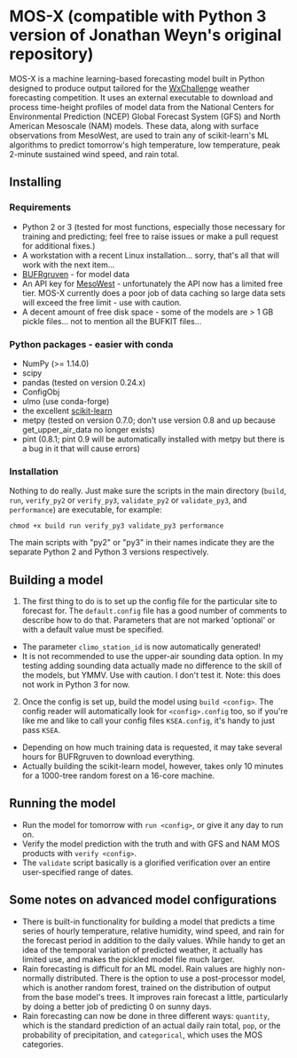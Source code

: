 # MOS-X (compatible with Python 3 version of Jonathan Weyn's original repository)

MOS-X is a machine learning-based forecasting model built in Python designed to produce output tailored for the [WxChallenge](http://www.wxchallenge.com) weather forecasting competition.
It uses an external executable to download and process time-height profiles of model data from the National Centers for Environmental Prediction (NCEP) Global Forecast System (GFS) and North American Mesoscale (NAM) models.
These data, along with surface observations from MesoWest, are used to train any of scikit-learn's ML algorithms to predict tomorrow's high temperature, low temperature, peak 2-minute sustained wind speed, and rain total.

## Installing

### Requirements

- Python 2 or 3 (tested for most functions, especially those necessary for training and predicting; feel free to raise issues or make a pull request for additional fixes.)
- A workstation with a recent Linux installation... sorry, that's all that will work with the next item...
- [BUFRgruven](http://strc.comet.ucar.edu/software/bgruven/) - for model data
- An API key for [MesoWest](https://synopticlabs.org/api/mesonet/) - unfortunately the API now has a limited free tier. MOS-X currently does a poor job of data caching so large data sets will exceed the free limit - use with caution.
- A decent amount of free disk space - some of the models are > 1 GB pickle files... not to mention all the BUFKIT files...

### Python packages - easier with conda

- NumPy (>= 1.14.0)
- scipy
- pandas (tested on version 0.24.x)
- ConfigObj
- ulmo (use conda-forge)
- the excellent [scikit-learn](http://scikit-learn.org/stable/index.html)
- metpy (tested on version 0.7.0; don't use version 0.8 and up because get_upper_air_data no longer exists)
- pint (0.8.1; pint 0.9 will be automatically installed with metpy but there is a bug in it that will cause errors)

### Installation

Nothing to do really. Just make sure the scripts in the main directory (`build`, `run`, `verify_py2` or `verify_py3`, `validate_py2` or `validate_py3`, and `performance`) are executable, for example:

`chmod +x build run verify_py3 validate_py3 performance`

The main scripts with "py2" or "py3" in their names indicate they are the separate Python 2 and Python 3 versions respectively.

## Building a model

1. The first thing to do is to set up the config file for the particular site to forecast for. The `default.config` file has a good number of comments to describe how to do that. Parameters that are not marked 'optional' or with a default value must be specified.
  - The parameter `climo_station_id` is now automatically generated!
  - It is not recommended to use the upper-air sounding data option. In my testing adding sounding data actually made no difference to the skill of the models, but YMMV. Use with caution. I don't test it. Note: this does not work in Python 3 for now.
2. Once the config is set up, build the model using `build <config>`. The config reader will automatically look for `<config>.config` too, so if you're like me and like to call your config files `KSEA.config`, it's handy to just pass `KSEA`.
  - Depending on how much training data is requested, it may take several hours for BUFRgruven to download everything.
  - Actually building the scikit-learn model, however, takes only 10 minutes for a 1000-tree random forest on a 16-core machine.

## Running the model

- Run the model for tomorrow with `run <config>`, or give it any day to run on.
- Verify the model prediction with the truth and with GFS and NAM MOS products with `verify <config>`.
- The `validate` script basically is a glorified verification over an entire user-specified range of dates.

## Some notes on advanced model configurations

- There is built-in functionality for building a model that predicts a time series of hourly temperature, relative humidity, wind speed, and rain for the forecast period in addition to the daily values. While handy to get an idea of the temporal variation of predicted weather, it actually has limited use, and makes the pickled model file much larger.
- Rain forecasting is difficult for an ML model. Rain values are highly non-normally distributed. There is the option to use a post-processor model, which is another random forest, trained on the distribution of output from the base model's trees. It improves rain forecast a little, particularly by doing a better job of predicting 0 on sunny days.
- Rain forecasting can now be done in three different ways: `quantity`, which is the standard prediction of an actual daily rain total, `pop`, or the probability of precipitation, and `categorical`, which uses the MOS categories.
